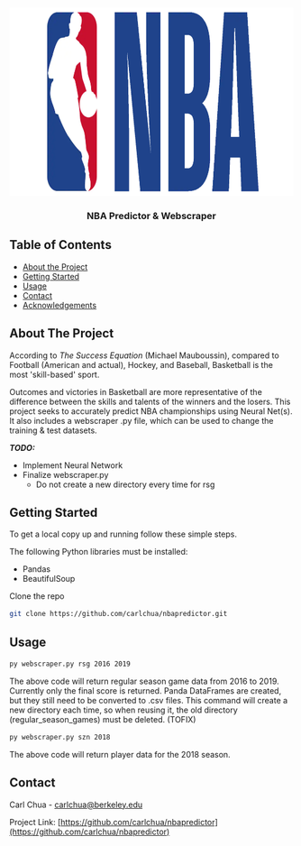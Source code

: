 <br />
<p align="center">
  <a href="https://github.com/github_username/repo_name">
    <img src="images/bball.png" alt="Logo" width="750" height="333">
  </a>

  <h3 align="center">NBA Predictor & Webscraper</h3>
</p>



<!-- TABLE OF CONTENTS -->
## Table of Contents

* [About the Project](#about-the-project)
* [Getting Started](#getting-started)
* [Usage](#usage)
* [Contact](#contact)
* [Acknowledgements](#acknowledgements)



<!-- ABOUT THE PROJECT -->
## About The Project

According to _The Success Equation_ (Michael Mauboussin), compared to Football (American and actual), Hockey, and Baseball, Basketball is the most 'skill-based' sport.

Outcomes and victories in Basketball are more representative of the difference between the skills and talents of the winners and the losers. This project
seeks to accurately predict NBA championships using Neural Net(s). It also includes a webscraper .py file, which can be used to change the training & test datasets.

***TODO:***
* Implement Neural Network
* Finalize webscraper.py
	* Do not create a new directory every time for rsg


<!-- GETTING STARTED -->
## Getting Started

To get a local copy up and running follow these simple steps.

The following Python libraries must be installed:
* Pandas
* BeautifulSoup

Clone the repo
```sh
git clone https://github.com/carlchua/nbapredictor.git
```



<!-- USAGE EXAMPLES -->
## Usage

```sh
py webscraper.py rsg 2016 2019
```
The above code will return regular season game data from 2016 to 2019. Currently only the final score is returned. Panda DataFrames are created, but they still need to be converted to .csv files.
This command will create a new directory each time, so when reusing it, the old directory (regular_season_games) must be deleted. (TOFIX)

```sh
py webscraper.py szn 2018
```

The above code will return player data for the 2018 season.


<!-- CONTACT -->
## Contact

Carl Chua - carlchua@berkeley.edu

Project Link: [https://github.com/carlchua/nbapredictor](https://github.com/carlchua/nbapredictor)






